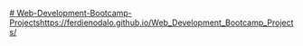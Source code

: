 [# Web-Development-Bootcamp-Projects](https://ferdienodalo.github.io/Web_Development_Bootcamp_Projects/)https://ferdienodalo.github.io/Web_Development_Bootcamp_Projects/

